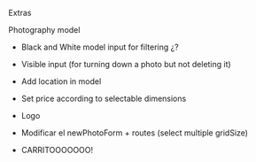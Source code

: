 Extras

Photography model

- Black and White model input for filtering ¿?
- Visible input (for turning down a photo but not deleting it)
- Add location in model


- Set price according to selectable dimensions





- Logo
- Modificar el newPhotoForm + routes (select multiple gridSize)


- CARRITOOOOOOO!